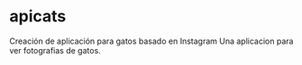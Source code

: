 # apicats
Creación de aplicación para gatos basado en Instagram
Una aplicacion para ver fotografias de gatos.